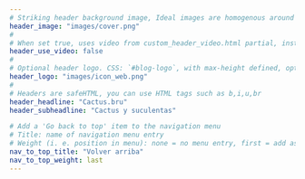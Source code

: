 ```yaml
---
# Striking header background image, Ideal images are homogenous around the centre and contrasting to the text. Non-ideal images can use `title_guard`
header_image: "images/cover.png"
#
# When set true, uses video from custom_header_video.html partial, instead of header_image
header_use_video: false
#
# Optional header logo. CSS: `#blog-logo`, with max-height defined, optimize to prevent scaling
header_logo: "images/icon_web.png"
#
# Headers are safeHTML, you can use HTML tags such as b,i,u,br
header_headline: "Cactus.bru"
header_subheadline: "Cactus y suculentas"

# Add a 'Go back to top' item to the navigation menu
# Title: name of navigation menu entry
# Weight (i. e. position in menu): none = no menu entry, first = add as first entry, last = ad as last entry
nav_to_top_title: "Volver arriba"
nav_to_top_weight: last
---
```

